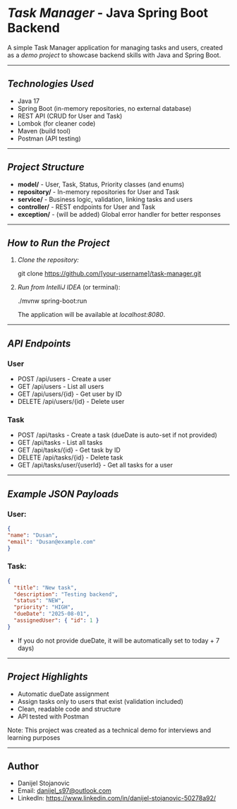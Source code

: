 # *Task Manager* - Java Spring Boot Backend

A simple Task Manager application for managing tasks and users, created as a *demo project* to showcase backend skills with Java and Spring Boot.

---

## *Technologies Used*
- Java 17
- Spring Boot (in-memory repositories, no external database)
- REST API (CRUD for User and Task)
- Lombok (for cleaner code)
- Maven (build tool)
- Postman (API testing)

---

## *Project Structure*
- **model/** - User, Task, Status, Priority classes (and enums)
- **repository/** - In-memory repositories for User and Task
- **service/** - Business logic, validation, linking tasks and users
- **controller/** - REST endpoints for User and Task
- **exception/** - (will be added) Global error handler for better responses

---

## *How to Run the Project*

1. *Clone the repository:*

    git clone https://github.com/[your-username]/task-manager.git

3. *Run from IntelliJ IDEA* (or terminal):

   ./mvnw spring-boot:run

   The application will be available at *localhost:8080*.

---

## *API Endpoints*

 ### **User**
- POST /api/users - Create a user
- GET /api/users - List all users
- GET /api/users/{id} - Get user by ID
- DELETE /api/users/{id} - Delete user

 ### **Task**
- POST /api/tasks - Create a task (dueDate is auto-set if not provided)
- GET /api/tasks - List all tasks
- GET /api/tasks/{id} - Get task by ID
- DELETE /api/tasks/{id} - Delete task
- GET /api/tasks/user/{userId} - Get all tasks for a user

---

## *Example JSON Payloads*

### **User:**
```json
{
"name": "Dusan",
"email": "Dusan@example.com"
}
```
### **Task:**
```json
{
  "title": "New task",
  "description": "Testing backend",
  "status": "NEW",
  "priority": "HIGH",
  "dueDate": "2025-08-01",
  "assignedUser": { "id": 1 }
}
```
- If you do not provide dueDate, it will be automatically set to today + 7 days)

---

## *Project Highlights*

- Automatic dueDate assignment
- Assign tasks only to users that exist (validation included)
- Clean, readable code and structure
- API tested with Postman

Note: This project was created as a technical demo for interviews and learning purposes

---

## Author

- Danijel Stojanovic
- Email: danijel_s97@outlook.com
- LinkedIn: https://www.linkedin.com/in/danijel-stojanovic-50278a92/













